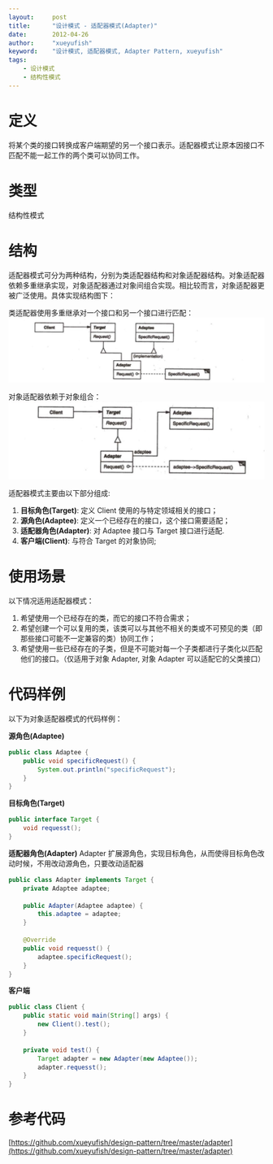 ```yaml
---
layout:     post
title:      "设计模式 - 适配器模式(Adapter)"
date:       2012-04-26
author:     "xueyufish"
keyword:    "设计模式, 适配器模式, Adapter Pattern, xueyufish"
tags:
    - 设计模式
    - 结构性模式
---
```


# 定义
将某个类的接口转换成客户端期望的另一个接口表示。适配器模式让原本因接口不匹配不能一起工作的两个类可以协同工作。

# 类型
结构性模式

# 结构

适配器模式可分为两种结构，分别为类适配器结构和对象适配器结构。对象适配器依赖多重继承实现，对象适配器通过对象间组合实现。相比较而言，对象适配器更被广泛使用。具体实现结构图下：

类适配器使用多重继承对一个接口和另一个接口进行匹配：
![类适配器结构](/assets/attachment/design-pattern/c5e8c04358811533c7b401e6aebbc807.jpg)

对象适配器依赖于对象组合：
![对象适配器结构](/assets/attachment/design-pattern/0a2674c1ed96e10fc538b15084f75174.jpg)

适配器模式主要由以下部分组成:
1. **目标角色(Target)**: 定义 Client 使用的与特定领域相关的接口；
2. **源角色(Adaptee)**: 定义一个已经存在的接口，这个接口需要适配；
3. **适配器角色(Adapter)**: 对 Adaptee 接口与 Target 接口进行适配.
4. **客户端(Client)**: 与符合 Target 的对象协同;

# 使用场景

以下情况适用适配器模式：

1. 希望使用一个已经存在的类，而它的接口不符合需求；
2. 希望创建一个可以复用的类，该类可以与其他不相关的类或不可预见的类（即那些接口可能不一定兼容的类）协同工作； 
3. 希望使用一些已经存在的子类，但是不可能对每一个子类都进行子类化以匹配他们的接口。（仅适用于对象 Adapter, 对象 Adapter 可以适配它的父类接口）

# 代码样例

以下为对象适配器模式的代码样例：

**源角色(Adaptee)**
```java
public class Adaptee {
    public void specificRequest() {
        System.out.println("specificRequest");
    }
}
```

**目标角色(Target)**
```java
public interface Target {
    void requesst();
}
```

**适配器角色(Adapter)**
Adapter 扩展源角色，实现目标角色，从而使得目标角色改动时候，不用改动源角色，只要改动适配器
```java
public class Adapter implements Target {
    private Adaptee adaptee;

    public Adapter(Adaptee adaptee) {
        this.adaptee = adaptee;
    }

    @Override
    public void requesst() {
        adaptee.specificRequest();
    }
}
```

**客户端**
```java
public class Client {
    public static void main(String[] args) {
        new Client().test();
    }

    private void test() {
        Target adapter = new Adapter(new Adaptee());
        adapter.requesst();
    }
}
```

# 参考代码
[https://github.com/xueyufish/design-pattern/tree/master/adapter](https://github.com/xueyufish/design-pattern/tree/master/adapter)